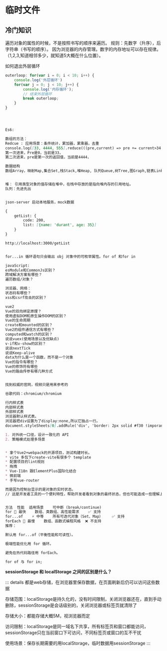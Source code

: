 # 临时文件

## 冷门知识

遍历对象的属性的时候，不是按照书写的顺序来遍历。
规则：先数字（升序），后字符串（书写的顺序）。
因为浏览器的内存管理。数字的内存地址可以存在规律。（1,2,3,知道相邻多少，就知道5大概在什么位置）。

如何退出外层循环

```js
outerloop: for(var i = 0; i < 10; i++) {
    console.log('外层循环')
    for(var j = 0; j < 10; j++) {
        console.log('内存循环');
        // 结束外层循环
        break outerloop;
    }
}
```


```md



Es6:

数组的方法：
Redcue : 应用场景：条件统计，累加器，累乘器，去重
console.log([33, 4444, 555].reduce(((pre,current) => pre += current>34 ? 1: 0),0));	
第一次进来，Pre是0，当前是33，
第二次进来，pre是第一次的返回值，当前是4444，

数据结构
数组Array，映射Map,集合Set,栈Stack,堆Heap, 队列Queue,树Tree,图Graph,链表Linked-list


堆： 引用类型对象的值存储在堆中，在栈中存放的是指向堆内存的引用地址。
队列：先进先出


json-server 启动本地服务，mock数据

{
    getList: {
        code: 200,
        list: [{name: 'durant', age: 35}]
    }
}

http://localhost:3000/getList


for...in 循环语句只会输出 obj 对象中的可枚举属性。for of 和for in 

javaScript:
esModule和CommonJs区别？
跨域解决方案有哪些？
遍历数组/对象？

浏览器、网络：
状态码有哪些？
xss和csrf攻击的区别？

vue2
Vue的双向绑定原理？
使用虚拟DOM和原生操作DOM的区别？
Vue的生命周期
create和mounted的区别？
Vue2的组件通信方式有哪些？
computed和watch的区别？
说说vuex(使用场景以及优缺点)
v-if和v-show的区别？
说说nextTick
说说Keep-alive
data为什么是一个函数，而不是一个对象
Vue的指令有哪些？
Vue的修饰符有哪些
Vue的路由传参有哪几种方式 


找到权威的官网，视频只是用来参考的

谷歌代码：chromium/chromium

行内样式表
内部样式表
外部样式表
浏览器默认样式表。
浏览器把div设置为了display:none,所以它独占一行。
document.styleSheets[0].addRule('div', 'border: 2px solid #f30 !imporant');

1. 对外统一口径，设计一致化的 API
2. 策略模式处理多场景


* 拿个Vue2+webpack的开源项目，测试构建时长。
* vite 多包下create-vite有很多个 template
* 配置项目的lint规则
* 拖拽
* Vue-I18n 跟ElementPlus国际化结合
* 微前端
* 手写vue-router

而是因为控制台显示的是对象的实时状态。
// 这是开发者工具的一个便利特性，帮助开发者看到对象的最终状态，但也可能造成一些理解上的困惑。


方法	性能	适用场景	可中断 (break/continue)
for	🚀 最快	数组、类数组、高性能需求	✅ 支持
for...of	⚡ 中等	所有可迭代对象（Set、Map）	✅ 支持
forEach	🐢 最慢	数组、函数式编程风格	❌ 不支持
推荐：

默认用 for...of（平衡性能和可读性）。

极端性能优化用 for 循环。

避免在热代码路径用 forEach。

for of 与 for in;

```

**sessionStorage 和 localStorage 之间的区别是什么？**

::: details
都是web存储，在浏览器里保存数据，在页面刷新后仍可以访问这些数据

存储范围：localStorage是持久化的，没有时间限制，关闭浏览器还在，直到手动删除，sessionStorage是会话级别的，关闭浏览器或标签页就清除了

存储大小：都能存储大概5M，视浏览器而定

访问限制：localStorage是同一域名下共享，所有标签页和窗口都能访问，sessionStorage只在当前窗口下可访问，不同标签页或窗口的互不干扰

使用场景：保存长期需要的用localStorage，临时数据用sessionStorage
:::


